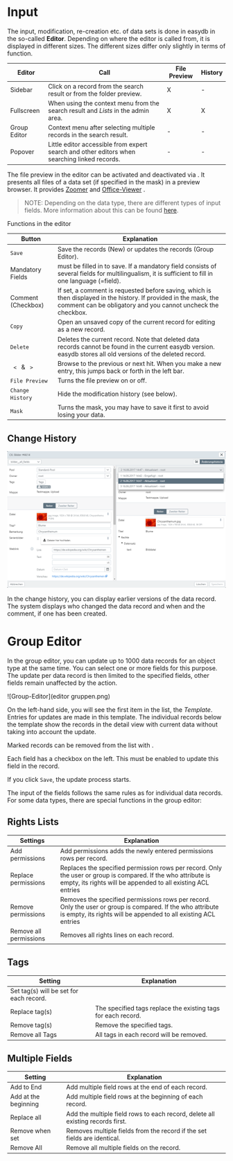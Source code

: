 # Input


The input, modification, re-creation etc. of data sets is done in easydb in the so-called **Editor**. Depending on where the editor is called from, it is displayed in different sizes. The different sizes differ only slightly in terms of function.

|Editor|Call|File Preview|History|
|--|--|--|--|
|Sidebar|Click on a record from the search result or from the folder preview. |X|-|
|Fullscreen|When using the context menu from the search result and *Lists* in the admin area. |X|X|
|Group Editor|Context menu after selecting multiple records in the search result. |-|-|
|Popover|Little editor accessible from expert search and other editors when searching linked records. |-|-|

The file preview in the editor can be activated and deactivated via <i class="fa fa-picture-o" aria-hidden="true"></i>. It presents all files of a data set (if specified in the mask) in a preview browser. It provides [Zoomer](../../features/datatypes/datatypes.md#tools) and [Office-Viewer](../../features/datatypes/datatypes.md#tools) .

> NOTE: Depending on the data type, there are different types of input fields. More information about this can be found [here](../../features/datatypes/datatypes.md).

Functions in the editor

|Button|Explanation|
|--|--|
|<code class="button">Save</code>|Save the records (New) or updates the records (Group Editor). |
|Mandatory Fields | must be filled in to save. If a mandatory field consists of several fields for multilingualism, it is sufficient to fill in one language (=field). |
|Comment (Checkbox)|If set, a comment is requested before saving, which is then displayed in the history. If provided in the mask, the comment can be obligatory and you cannot uncheck the checkbox. |
|<code class="button">Copy</code>|Open an unsaved copy of the current record for editing as a new record. |
|<code class="button">Delete</code>|Deletes the current record. Note that deleted data records cannot be found in the current easydb version. easydb stores all old versions of the deleted record. |
|<code class="button"> < </code> & <code class="button"> > </code>|Browse to the previous or next hit. When you make a new entry, this jumps back or forth in the left bar. |
|<code class="button">File Preview</code>|Turns the file preview on or off. |
|<code class="button">Change History</code>|Hide the modification history (see below). |
|<code class="button">Mask</code>|Turns the mask, you may have to save it first to avoid losing your data. |


## <a name="history"></a> Change History

![Change History in Full Screen Editor](historie.png)

In the change history, you can display earlier versions of the data record. The system displays who changed the data record and when and the comment, if one has been created.


# <a name="group"></a>Group Editor

In the group editor, you can update up to 1000 data records for an object type at the same time. You can select one or more fields for this purpose. The update per data record is then limited to the specified fields, other fields remain unaffected by the action.

![Group-Editor](editor gruppen.png)

On the left-hand side, you will see the first item in the list, the *Template*. Entries for updates are made in this template. The individual records below the template show the records in the detail view with current data without taking into account the update.

Marked records can be removed from the list with <i class="fa fa-minus"></i>.

Each field has a checkbox on the left. This must be enabled to update this field in the record.

If you click <code class="button">Save</code>, the update process starts.

The input of the fields follows the same rules as for individual data records. For some data types, there are special functions in the group editor:

## Rights Lists

|Settings|Explanation|
|--|--|
|Add permissions|Add permissions adds the newly entered permissions rows per record. |
|Replace permissions|Replaces the specified permission rows per record. Only the user or group is compared. If the who attribute is empty, its rights will be appended to all existing ACL entries
|Remove permissions|Removes the specified permissions rows per record. Only the user or group is compared. If the who attribute is empty, its rights will be appended to all existing ACL entries
|Remove all permissions|Removes all rights lines on each record. |

## Tags

|Setting|Explanation|
|--|--|
|Set tag(s) will be set for each record. |
|Replace tag(s)|The specified tags replace the existing tags for each record. |
|Remove tag(s)|Remove the specified tags. |
|Remove all Tags|All tags in each record will be removed. |

## Multiple Fields

|Setting|Explanation|
|--|--|
|Add to End|Add multiple field rows at the end of each record. |
|Add at the beginning|Add multiple field rows at the beginning of each record. |
|Replace all|Add the multiple field rows to each record, delete all existing records first. |
|Remove when set|Removes multiple fields from the record if the set fields are identical. |
|Remove All|Remove all multiple fields on the record.|

